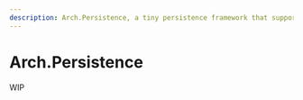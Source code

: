 ```yaml
---
description: Arch.Persistence, a tiny persistence framework that supports JSON & Binary.
---
```


# Arch.Persistence

WIP
